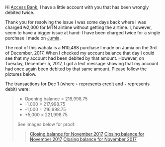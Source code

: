 Hi [Access Bank](http://www.accessbankplc.com/), I have a little account with you that has been wrongly debited twice.

Thank you for resolving the issue I was some days back where I was charged <strike>N</strike>2,000 for MTN airtime without getting the airtime. I, however, seem to have a bigger issue at hand: I have been charged twice for a single purchase I made on [Jumia](https://www.jumia.com.ng/).

The root of this wahala is a <strike>N</strike>10,488 purchase I made on Jumia on the 3rd of December, 2017. When I checked my account balance that day I could see that my account had been debited by that amount. However, on Tuesday, December 5, 2017, I got a text message showing that my account had once again been debited by that same amount. Please follow the pictures below.

The transactions for Dec 1 (where `+` represents credit and `-` represents debit) were:
> * Opening balance = 218,998.75
> * -1,000 = 217,998.75
> * -1,000 = 216,998.75
> * +5,000 = 221,998.75
>
> See images below for proof:
>> [Closing balance for November 2017](https://s3.us-east-2.amazonaws.com/franklin-chieze/Screenshot_20171205-233014.png "I entered December 2017 with N218,998.75 in this account")
>> [Closing balance for November 2017](https://s3.us-east-2.amazonaws.com/franklin-chieze/Screenshot_20171205-233035.png "N2,000 debit for MTN airtime")
>> [Closing balance for November 2017](https://s3.us-east-2.amazonaws.com/franklin-chieze/Screenshot_20171205-233048.png "N5,000 credit")

